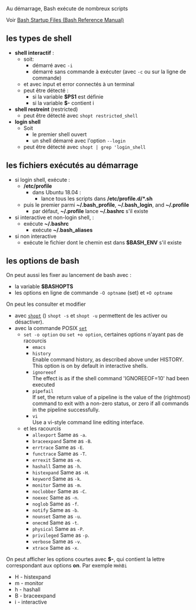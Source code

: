 Au démarrage, Bash exécute de nombreux scripts

Voir [Bash Startup Files (Bash Reference Manual)](https://www.gnu.org/software/bash/manual/html_node/Bash-Startup-Files.html#Bash-Startup-Files)

## les types de shell

- **shell interactif** :
  - soit:
    - démarré avec `-i`
    - démarré sans commande à exécuter (avec `-c` ou sur la ligne de commande)
  - et avec input et error connectés à un terminal
  - peut être détecté :
    - si la variable **$PS1** est définie
    - si la variable **$-** contient i
- **shell restreint** (restricted)  
  - peut être détecté avec `shopt restricted_shell`
- **login shell**
  - Soit
    - le premier shell ouvert
    - un shell démarré avec l'option `--login`
  - peut être détecté avec `shopt | grep 'login_shell`


## les fichiers exécutés au démarrage

- si login shell, exécute :
  - **/etc/profile**
    - dans Ubuntu 18.04 : 
      - lance tous les scripts dans **/etc/profile.d/*.sh**
  - puis le premier parmi  **~/.bash_profile**, **~/.bash_login**, and **~/.profile**
    - par défaut, **~/.profile** lance **~/.bashrc** s'il existe
- si interactive et non-login shell, :
  - exécute **~/.bashrc**
     - exécute **~/.bash_aliases**
- si non interactive
  - exécute le fichier dont le chemin est dans **$BASH_ENV** s'il existe
 

## les options de bash


On peut aussi les fixer au lancement de bash avec :
- la variable **$BASHOPTS**
- les options en ligne de commande `-O optname` (set) et `+O optname`

On peut les consulter et modifier 
- avec [`shopt`](https://www.gnu.org/software/bash/manual/html_node/The-Shopt-Builtin.html) () `shopt -s` et `shopt -u` permettent de  les activer ou désactiver).
- avec la commande POSIX [`set`](https://ss64.com/bash/set.html)
  - `set -o option` ou `set +o option`, certaines options n'ayant pas de racourcis
    - `emacs`
    - `history`  
    Enable command history, as described above under HISTORY.  This option is  on by default in interactive shells.
    - `ignoreeof`  
    The  effect is as if the shell command 'IGNOREEOF=10' had been executed
    - `pipefail`  
    If set, the return value of a pipeline is the value of the (rightmost) command to exit with a non-zero status, or zero if all commands in the pipeline successfully.
    - `vi`  
    Use a vi-style command line editing interface.
  - et les racourcis
    - `allexport`   Same as `-a`.
    - `braceexpand` Same as `-B`.
    - `errtrace`    Same as `-E`.
    - `functrace`   Same as `-T`.
    - `errexit`     Same as `-e`.
    - `hashall`     Same as `-h`.
    - `histexpand`  Same as `-H`.
    - `keyword`     Same as `-k`.
    - `monitor`     Same as `-m`.
    - `noclobber`   Same as `-C`.
    - `noexec`      Same as `-n`.
    - `noglob`      Same as `-f`.
    - `notify`      Same as `-b`.
    - `nounset`     Same as `-u`.
    - `onecmd`      Same as `-t`.
    - `physical`    Same as `-P`.
    - `privileged`  Same as `-p`.
    - `verbose`     Same as `-v`.
    - `xtrace`      Same as `-x`.

On peut afficher les options courtes avec **$-**, qui contient la lettre 
correspondant aux options **on**. 
Par exemple `HmhBi`
- H - histexpand
- m - monitor
- h - hashall
- B - braceexpand
- i - interactive
